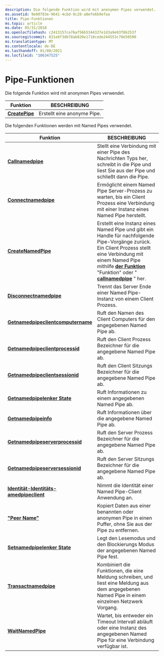 ```yaml
---
description: Die folgende Funktion wird mit anonymen Pipes verwendet.
ms.assetid: 9e80783e-9641-4cbd-9c28-a8efe6b9efaa
title: Pipe-Funktionen
ms.topic: article
ms.date: 05/31/2018
ms.openlocfilehash: c2413157ca76af56b5344327e1d3a9e93f86253f
ms.sourcegitcommit: 831e8f3db78ab820e1710cede244553c70e50500
ms.translationtype: MT
ms.contentlocale: de-DE
ms.lasthandoff: 01/08/2021
ms.locfileid: "106347525"
---
```

# <a name="pipe-functions"></a>Pipe-Funktionen

Die folgende Funktion wird mit anonymen Pipes verwendet.



| Funktion                         | BESCHREIBUNG                |
|----------------------------------|----------------------------|
| [**CreatePipe**](/windows/win32/api/namedpipeapi/nf-namedpipeapi-createpipe) | Erstellt eine anonyme Pipe. |



 

Die folgenden Funktionen werden mit Named Pipes verwendet.



| Funktion                                                                 | BESCHREIBUNG                                                                                                                                                                                                                         |
|--------------------------------------------------------------------------|-------------------------------------------------------------------------------------------------------------------------------------------------------------------------------------------------------------------------------------|
| [**Callnamedpipe**](/windows/desktop/api/Winbase/nf-winbase-callnamedpipea)                                   | Stellt eine Verbindung mit einer Pipe des Nachrichten Typs her, schreibt in die Pipe und liest Sie aus der Pipe und schließt dann die Pipe.                                                                                                                                       |
| [**Connectnamedpipe**](/windows/win32/api/namedpipeapi/nf-namedpipeapi-connectnamedpipe)                             | Ermöglicht einem Named Pipe Server-Prozess zu warten, bis ein Client Prozess eine Verbindung mit einer Instanz eines Named Pipe herstellt.                                                                                                                         |
| [**CreateNamedPipe**](/windows/desktop/api/Winbase/nf-winbase-createnamedpipea)                               | Erstellt eine Instanz eines Named Pipe und gibt ein Handle für nachfolgende Pipe-Vorgänge zurück. Ein Client Prozess stellt eine Verbindung mit einem Named Pipe mithilfe [**der Funktion**](/windows/desktop/api/fileapi/nf-fileapi-createfilea) "Funktion" oder " [**callnamedpipe**](/windows/desktop/api/Winbase/nf-winbase-callnamedpipea) " her. |
| [**Disconnectnamedpipe**](/windows/win32/api/namedpipeapi/nf-namedpipeapi-disconnectnamedpipe)                       | Trennt das Server Ende einer Named Pipe-Instanz von einem Client Prozess.                                                                                                                                                          |
| [**Getnamedpipeclientcomputername**](/windows/desktop/api/Winbase/nf-winbase-getnamedpipeclientcomputernamea) | Ruft den Namen des Client Computers für den angegebenen Named Pipe ab.                                                                                                                                                                    |
| [**Getnamedpipeclientprocessid**](/windows/desktop/api/Winbase/nf-winbase-getnamedpipeclientprocessid)       | Ruft den Client Prozess Bezeichner für die angegebene Named Pipe ab.                                                                                                                                                               |
| [**Getnamedpipeclientsessionid**](/windows/desktop/api/Winbase/nf-winbase-getnamedpipeclientsessionid)       | Ruft den Client Sitzungs Bezeichner für die angegebene Named Pipe ab.                                                                                                                                                               |
| [**Getnamedpipelenker State**](/windows/desktop/api/Winbase/nf-winbase-getnamedpipehandlestatea)               | Ruft Informationen zu einem angegebenen Named Pipe ab.                                                                                                                                                                                 |
| [**Getnamedpipeinfo**](/windows/win32/api/namedpipeapi/nf-namedpipeapi-getnamedpipeinfo)                             | Ruft Informationen über die angegebene Named Pipe ab.                                                                                                                                                                               |
| [**Getnamedpipeserverprocessid**](/windows/desktop/api/Winbase/nf-winbase-getnamedpipeserverprocessid)       | Ruft den Server Prozess Bezeichner für die angegebene Named Pipe ab.                                                                                                                                                               |
| [**Getnamedpipeserversessionid**](/windows/desktop/api/Winbase/nf-winbase-getnamedpipeserversessionid)       | Ruft den Server Sitzungs Bezeichner für die angegebene Named Pipe ab.                                                                                                                                                               |
| [**Identität-Identitäts-amedpipeclient**](/windows/desktop/api/namedpipeapi/nf-namedpipeapi-impersonatenamedpipeclient)    | Nimmt die Identität einer Named Pipe-Client Anwendung an.                                                                                                                                                                                       |
| [**"Peer Name"**](/windows/win32/api/namedpipeapi/nf-namedpipeapi-peeknamedpipe)                                   | Kopiert Daten aus einer benannten oder anonymen Pipe in einen Puffer, ohne Sie aus der Pipe zu entfernen.                                                                                                                                         |
| [**Setnamedpipelenker State**](/windows/win32/api/namedpipeapi/nf-namedpipeapi-setnamedpipehandlestate)               | Legt den Lesemodus und den Blockierungs Modus der angegebenen Named Pipe fest.                                                                                                                                                               |
| [**Transactnamedpipe**](/windows/win32/api/namedpipeapi/nf-namedpipeapi-transactnamedpipe)                           | Kombiniert die Funktionen, die eine Meldung schreiben, und liest eine Meldung aus dem angegebenen Named Pipe in einem einzelnen Netzwerk Vorgang.                                                                                                    |
| [**WaitNamedPipe**](/windows/desktop/api/Winbase/nf-winbase-waitnamedpipea)                                   | Wartet, bis entweder ein Timeout Intervall abläuft oder eine Instanz des angegebenen Named Pipe für eine Verbindung verfügbar ist.                                                                                                            |



 

 

 
